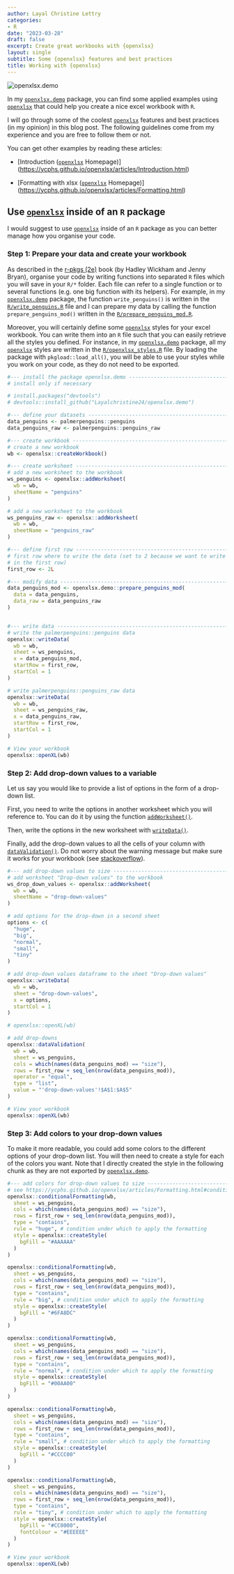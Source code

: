 ```yaml
---
author: Layal Christine Lettry
categories:
- R
date: "2023-03-28"
draft: false
excerpt: Create great workbooks with {openxlsx}
layout: single
subtitle: Some {openxlsx} features and best practices
title: Working with {openxlsx}
---
```


![openxlsx.demo](./featured.jpg)

In my [`openxlsx.demo`](https://github.com/Layalchristine24/openxlsx.demo) package,
you can find some applied examples using [`openxlsx`](https://github.com/ycphs/openxlsx/) that could help you create a
nice excel workbook with `R`. 

I will go through some of the coolest [`openxlsx`](https://github.com/ycphs/openxlsx/) features and best practices (in my opinion) in this blog post. The following guidelines come from my experience and you are free
to follow them or not. 

You can get other examples by reading these articles:

- [Introduction ([`openxlsx`](https://github.com/ycphs/openxlsx/) Homepage)](https://ycphs.github.io/openxlsx/articles/Introduction.html)

- [Formatting with xlsx ([`openxlsx`](https://github.com/ycphs/openxlsx/) Homepage)](https://ycphs.github.io/openxlsx/articles/Formatting.html)

## Use [`openxlsx`](https://github.com/ycphs/openxlsx/) inside of an `R` package
I would suggest to use [`openxlsx`](https://github.com/ycphs/openxlsx/) inside of an `R` package as you can better manage
how you organise your code. 

### Step 1: Prepare your data and create your workbook
As described in the [r-pkgs (2e)](https://r-pkgs.org/code.html#sec-code-organising) book (by Hadley Wickham and Jenny Bryan), organise your code by writing functions into separated `R` files which you will save in your `R/*` folder. Each file can refer to a single function or to several functions (e.g. one big function with its helpers). For example, in my [`openxlsx.demo`](https://github.com/Layalchristine24/openxlsx.demo) package, the function `write_penguins()` is written in the [`R/write_penguins.R`](https://github.com/Layalchristine24/openxlsx.demo/blob/main/R/write_penguins.R) file and I can prepare my data by calling the function `prepare_penguins_mod()` written in the [`R/prepare_penguins_mod.R`](https://github.com/Layalchristine24/openxlsx.demo/blob/main/R/prepare_penguins_mod.R).

Moreover, you will certainly define some [`openxlsx`](https://github.com/ycphs/openxlsx/) styles for your excel workbook. You can write them into an `R` file such that you can easily retrieve all the styles you defined. 
For instance, in my [`openxlsx.demo`](https://github.com/Layalchristine24/openxlsx.demo) package,
all my [`openxlsx`](https://github.com/ycphs/openxlsx/) styles are written in the [`R/openxlsx_styles.R`](https://github.com/Layalchristine24/openxlsx.demo/blob/main/R/openxlsx_styles.R) file. By loading the package with `pkgload::load_all()`, you will be able to use your styles while you work on your code, as they do not need to be exported.

``` r
#--- install the package openxlsx.demo -----------------------------------------
# install only if necessary

# install.packages("devtools")
# devtools::install_github("Layalchristine24/openxlsx.demo")

#--- define your datasets ------------------------------------------------------
data_penguins <- palmerpenguins::penguins
data_penguins_raw <- palmerpenguins::penguins_raw

#--- create workbook ---------------------------------------------------------
# create a new workbook
wb <- openxlsx::createWorkbook()

#--- create worksheet --------------------------------------------------------
# add a new worksheet to the workbook
ws_penguins <- openxlsx::addWorksheet(
  wb = wb,
  sheetName = "penguins"
)

# add a new worksheet to the workbook
ws_penguins_raw <- openxlsx::addWorksheet(
  wb = wb,
  sheetName = "penguins_raw"
)

#--- define first row --------------------------------------------------------
# first row where to write the data (set to 2 because we want to write comments
# in the first row)
first_row <- 2L

#--- modify data -------------------------------------------------------------
data_penguins_mod <- openxlsx.demo::prepare_penguins_mod(
  data = data_penguins,
  data_raw = data_penguins_raw
)


#--- write data --------------------------------------------------------------
# write the palmerpenguins::penguins data
openxlsx::writeData(
  wb = wb,
  sheet = ws_penguins,
  x = data_penguins_mod,
  startRow = first_row,
  startCol = 1
)

# write palmerpenguins::penguins_raw data
openxlsx::writeData(
  wb = wb,
  sheet = ws_penguins_raw,
  x = data_penguins_raw,
  startRow = first_row,
  startCol = 1
)

# View your workbook
openxlsx::openXL(wb)
```


### Step 2: Add drop-down values to a variable

Let us say you would like to provide a list of options in the form of a drop-down list. 

First, you need to write the options in another worksheet which you will reference to. You can do it by using the function [`addWorksheet()`](https://ycphs.github.io/openxlsx/reference/addWorksheet.html). 

Then, write the options in the new worksheet with [`writeData()`](https://ycphs.github.io/openxlsx/reference/writeData.html).

Finally, add the drop-down values to all the cells of your column with [`dataValidation()`](https://ycphs.github.io/openxlsx/reference/dataValidation.html). Do not worry about the warning message but make sure it works for your workbook (see [stackoverflow](https://stackoverflow.com/questions/72278966/data-validation-warning-message-with-openxlsx-package-in-r-sprintf)).

``` r
#--- add drop-down values to size --------------------------------------------
# add worksheet "Drop-down values" to the workbook
ws_drop_down_values <- openxlsx::addWorksheet(
  wb = wb,
  sheetName = "drop-down-values"
)

# add options for the drop-down in a second sheet
options <- c(
  "huge",
  "big",
  "normal",
  "small",
  "tiny"
)

# add drop-down values dataframe to the sheet "Drop-down values"
openxlsx::writeData(
  wb = wb,
  sheet = "drop-down-values",
  x = options,
  startCol = 1
)

# openxlsx::openXL(wb)

# add drop-downs
openxlsx::dataValidation(
  wb = wb,
  sheet = ws_penguins,
  cols = which(names(data_penguins_mod) == "size"),
  rows = first_row + seq_len(nrow(data_penguins_mod)),
  operator = "equal",
  type = "list",
  value = "'drop-down-values'!$A$1:$A$5"
)

# View your workbook
openxlsx::openXL(wb)
```


### Step 3: Add colors to your drop-down values

To make it more readable, you could add some colors to the different options of your drop-down list. You will then need to create a style for each of the colors you want. Note that I directly created the style in the following chunk as they are not exported by [`openxlsx.demo`](https://github.com/Layalchristine24/openxlsx.demo).

```r
#--- add colors for drop-down values to size ---------------------------------
# see https://ycphs.github.io/openxlsx/articles/Formatting.html#conditional-formatting
openxlsx::conditionalFormatting(wb,
  sheet = ws_penguins,
  cols = which(names(data_penguins_mod) == "size"),
  rows = first_row + seq_len(nrow(data_penguins_mod)),
  type = "contains",
  rule = "huge", # condition under which to apply the formatting
  style = openxlsx::createStyle(
    bgFill = "#AAAAAA"
  )
)

openxlsx::conditionalFormatting(wb,
  sheet = ws_penguins,
  cols = which(names(data_penguins_mod) == "size"),
  rows = first_row + seq_len(nrow(data_penguins_mod)),
  type = "contains",
  rule = "big", # condition under which to apply the formatting
  style = openxlsx::createStyle(
    bgFill = "#6FA8DC"
  )
)

openxlsx::conditionalFormatting(wb,
  sheet = ws_penguins,
  cols = which(names(data_penguins_mod) == "size"),
  rows = first_row + seq_len(nrow(data_penguins_mod)),
  type = "contains",
  rule = "normal", # condition under which to apply the formatting
  style = openxlsx::createStyle(
    bgFill = "#00AA00"
  )
)

openxlsx::conditionalFormatting(wb,
  sheet = ws_penguins,
  cols = which(names(data_penguins_mod) == "size"),
  rows = first_row + seq_len(nrow(data_penguins_mod)),
  type = "contains",
  rule = "small", # condition under which to apply the formatting
  style = openxlsx::createStyle(
    bgFill = "#CCCC00"
  )
)

openxlsx::conditionalFormatting(wb,
  sheet = ws_penguins,
  cols = which(names(data_penguins_mod) == "size"),
  rows = first_row + seq_len(nrow(data_penguins_mod)),
  type = "contains",
  rule = "tiny", # condition under which to apply the formatting
  style = openxlsx::createStyle(
    bgFill = "#CC0000",
    fontColour = "#EEEEEE"
  )
)

# View your workbook
openxlsx::openXL(wb)

```



